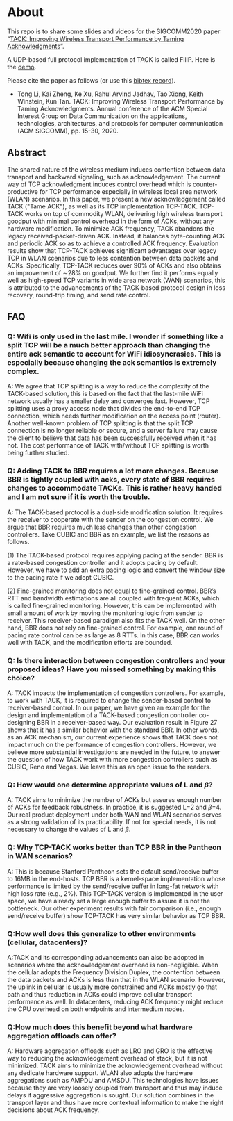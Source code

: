 # About
This repo is to share some slides and videos for the SIGCOMM2020 paper “[TACK: Improving Wireless Transport Performance by Taming Acknowledgments](https://dl.acm.org/doi/abs/10.1145/3387514.3405850)”.

A UDP-based full protocol implementation of TACK is called FillP. Here is the [demo](https://github.com/superlitong/fillp-demo).

Please cite the paper as follows (or use this [bibtex record](./bibtex.txt)).

- Tong Li, Kai Zheng, Ke Xu, Rahul Arvind Jadhav, Tao Xiong, Keith Winstein, Kun Tan. TACK: Improving Wireless Transport Performance by Taming Acknowledgments. Annual conference of the ACM Special Interest Group on Data Communication on the applications, technologies, architectures, and protocols for computer communication (ACM SIGCOMM), pp. 15-30, 2020.

## Abstract 

The shared nature of the wireless medium induces contention between data transport and backward signaling, such as acknowledgement. The current way of TCP acknowledgment induces control overhead which is counter-productive for TCP performance especially in wireless local area network (WLAN) scenarios. In this paper, we present a new acknowledgement called TACK ("Tame ACK"), as well as its TCP implementation TCP-TACK. TCP-TACK works on top of commodity WLAN, delivering high wireless transport goodput with minimal control overhead in the form of ACKs, without any hardware modification. To minimize ACK frequency, TACK abandons the legacy received-packet-driven ACK. Instead, it balances byte-counting ACK and periodic ACK so as to achieve a controlled ACK frequency. Evaluation results show that TCP-TACK achieves significant advantages over legacy TCP in WLAN scenarios due to less contention between data packets and ACKs. Specifically, TCP-TACK reduces over 90% of ACKs and also obtains an improvement of ∼28% on goodput. We further find it performs equally well as high-speed TCP variants in wide area network (WAN) scenarios, this is attributed to the advancements of the TACK-based protocol design in loss recovery, round-trip timing, and send rate control.

## FAQ

### Q: Wifi is only used in the last mile. I wonder if something like a split TCP will be a much better approach than changing the entire ack semantic to account for WiFi idiosyncrasies. This is especially because changing the ack semantics is extremely complex.

A: We agree that TCP splitting is a way to reduce the complexity of the TACK-based solution, this is based on the fact that the last-mile WiFi network usually has a smaller delay and converges fast. However, TCP splitting uses a proxy access node that divides the end-to-end TCP connection, which needs further modification on the access point (router). Another well-known problem of TCP splitting is that the split TCP connection is no longer reliable or secure, and a server failure may cause the client to believe that data has been successfully received when it has not. The cost performance of TACK with/without TCP splitting is worth being further studied. 


### Q: Adding TACK to BBR requires a lot more changes. Because BBR is tightly coupled with acks, every state of BBR requires changes to accommodate TACKs. This is rather heavy handed and I am not sure if it is worth the trouble.

A: The TACK-based protocol is a dual-side modification solution. It requires the receiver to cooperate with the sender on the congestion control. We argue that BBR requires much less changes than other congestion controllers. Take CUBIC and BBR as an example, we list the reasons as follows.

(1) The TACK-based protocol requires applying pacing at the sender. BBR is a rate-based congestion controller and it adopts pacing by default. However, we have to add an extra pacing logic and convert the window size to the pacing rate if we adopt CUBIC.

(2) Fine-grained monitoring does not equal to fine-grained control. BBR’s RTT and bandwidth estimations are all coupled with frequent ACKs, which is called fine-grained monitoring. However, this can be implemented with small amount of work by moving the monitoring logic from sender to receiver. This receiver-based paradigm also fits the TACK well. On the other hand, BBR does not rely on fine-grained control. For example, one round of pacing rate control can be as large as 8 RTTs. In this case, BBR can works well with TACK, and the modification efforts are bounded.

### Q: Is there interaction between congestion controllers and your proposed ideas? Have you missed something by making this choice?

A: TACK impacts the implementation of congestion controllers. For example, to work with TACK, it is required to change the sender-based control to receiver-based control. In our paper, we have given an example for the design and implementation of a TACK-based congestion controller co-designing BBR in a receiver-based way. Our evaluation result in Figure 27 shows that it has a similar behavior with the standard BBR. In other words, as an ACK mechanism, our current experience shows that TACK does not impact much on the performance of congestion controllers. However, we believe more substantial investigations are needed in the future, to answer the question of how TACK work with more congestion controllers such as CUBIC, Reno and Vegas. We leave this as an open issue to the readers. 

### Q: How would one determine appropriate values of L and $\beta$?

A: TACK aims to minimize the number of ACKs but assures enough number of ACKs for feedback robustness. In practice, it is suggested L=2 and $\beta$=4. Our real product deployment under both WAN and WLAN scenarios serves as a strong validation of its practicability. If not for special needs, it is not necessary to change the values of L and $\beta$.

### Q: Why TCP-TACK works better than TCP BBR in the Pantheon in WAN scenarios?

A: This is because Stanford Pantheon sets the default send/receive buffer to 16MB in the end-hosts. TCP BBR is a kernel-space implementation whose performance is limited by the send/receive buffer in long-fat network with high loss rate (e.g., 2%). This TCP-TACK version is implemented in the user space, we have already set a large enough buffer to assure it is not the bottleneck. Our other experiment results with fair comparison (i.e., enough send/receive buffer) show TCP-TACK has very similar behavior as TCP BBR.
	
### Q:How well does this generalize to other environments (cellular, datacenters)?

A:TACK and its corresponding advancements can also be adopted in scenarios where the acknowledgement overhead is non-negligible. When the cellular adopts the Frequency Division Duplex, the contention between the data packets and ACKs is less than that in the WLAN scenario. However, the uplink in cellular is usually more constrained and ACKs mostly go that path and thus reduction in ACKs could improve cellular transport performance as well. In datacenters, reducing ACK frequency might reduce the CPU overhead on both endpoints and intermedium nodes.

### Q:How much does this benefit beyond what hardware aggregation offloads can offer?

A: Hardware aggregation offloads such as LRO and GRO is the effective way to reducing the acknowledgement overhead of stack, but it is not minimized. TACK aims to minimize the acknowledgement overhead without any dedicate hardware support. WLAN also adopts the hardware aggregations such as AMPDU and AMSDU. This technologies have issues because they are very loosely coupled from transport and thus may induce delays if aggressive aggregation is sought. Our solution combines in the transport layer and thus have more contextual information to make the right decisions about ACK frequency.


